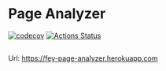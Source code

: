 # Page Analyzer
[![codecov](https://codecov.io/gh/fey/php-project-lvl3/branch/master/graph/badge.svg)](https://codecov.io/gh/fey/php-project-lvl3)
[![Actions Status](https://github.com/{owner}/{repo}/workflows/{workflow_name}/badge.svg)](https://github.com/{owner}/{repo}/actions)
##

Url: https://fey-page-analyzer.herokuapp.com
